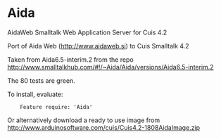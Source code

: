 Aida
====

AidaWeb Smalltalk Web Application Server for Cuis 4.2

Port of Aida Web (http://www.aidaweb.si) to Cuis Smalltalk 4.2

Taken from Aida6.5-interim.2 from the repo http://www.smalltalkhub.com/#!/~Aida/Aida/versions/Aida6.5-interim.2

The 80 tests are green.

To install, evaluate:
````Smalltalk
	Feature require: 'Aida'
````

Or alternatively download a ready to use image from http://www.arduinosoftware.com/cuis/Cuis4.2-1808AidaImage.zip



